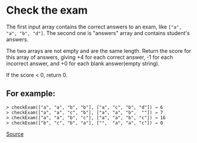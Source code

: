 # Check the exam

The first input array contains the correct answers to an exam, like
`["a", "a", "b", "d"]`. The second one is "answers" array and contains
student's answers.

The two arrays are not empty and are the same length. Return the score
for this array of answers, giving +4 for each correct answer, -1 for
each incorrect answer, and +0 for each blank answer(empty string).

If the score < 0, return 0.

## For example:

```text
> checkExam(["a", "a", "b", "b"], ["a", "c", "b", "d"]) → 6
> checkExam(["a", "a", "c", "b"], ["a", "a", "b",  ""]) → 7
> checkExam(["a", "a", "b", "c"], ["a", "a", "b", "c"]) → 16
> checkExam(["b", "c", "b", "a"], ["",  "a", "a", "c"]) → 0
```

[Source](https://www.codewars.com/kata/5a3dd29055519e23ec000074/train/python)